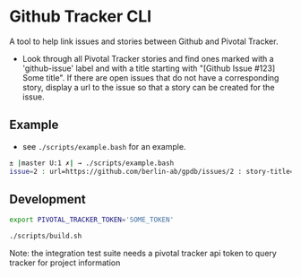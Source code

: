 # Github Tracker CLI

A tool to help link issues and stories between Github and Pivotal Tracker.

* Look through all Pivotal Tracker stories and find ones marked with a 'github-issue' label and with a title starting with "[Github Issue #123] Some title".  If there are open issues that do not have a corresponding story, display a url to the issue so that a story can be created for the issue.

## Example

* see `./scripts/example.bash` for an example.

```bash
± |master U:1 ✗| → ./scripts/example.bash
issue=2 : url=https://github.com/berlin-ab/gpdb/issues/2 : story-title=[Github Issue #2]
```

## Development

```bash
export PIVOTAL_TRACKER_TOKEN='SOME_TOKEN'

./scripts/build.sh
```

Note: the integration test suite needs a pivotal tracker api token to query tracker for project information

